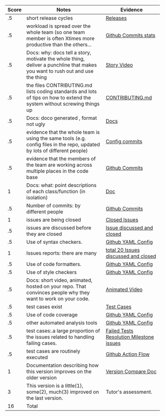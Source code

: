 |Score|Notes| Evidence|
|-|-----|---------|
|.5| short release cycles|[Releases](https://github.com/aditya4196/WolfTrack2.0/releases)|
|.5| workload is spread over the whole team (so one team member is often Xtimes more productive than the others...|[Github Commits stats](https://github.com/aditya4196/WolfTrack2.0/graphs/contributors)|
|.5|Docs: why: docs tell a story, motivate the whole thing, deliver a punchline that makes you want to rush out and use the thing |[Story Video](https://github.com/aditya4196/WolfTrack2.0#watch-wolftrack-in-action)|
|.5|the files CONTRIBUTING.md lists coding standards and lots of tips on how to extend the system without screwing things up  |[CONTRIBUTING.md](https://github.com/aditya4196/WolfTrack2.0/blob/Group10StableBranch/CONTRIBUTING.md)|
|.5|Docs: doco generated , format not ugly  |[Docs](https://github.com/aditya4196/WolfTrack2.0/tree/Group10StableBranch/docs/WolfTrackv2_Group10Docs)|
|.5|evidence that the whole team is using the same tools (e.g. config files in the repo, updated by lots of different people) |[Config commits](https://github.com/aditya4196/WolfTrack2.0/commits/Group10StableBranch/requirements.txt)|
|.5|evidence that the members of the team are working across multiple places in the code base |[Github Commits](https://github.com/aditya4196/WolfTrack2.0/commits/Group10StableBranch)|
|1|Docs: what: point descriptions of each class/function (in isolation)  |[Doc](https://github.com/aditya4196/WolfTrack2.0/blob/Group10StableBranch/docs/WolfTrackv2_Group10Docs/WolfTrack%202%20_Class:Funtion_Documentation.pdf) |
|.5|Number of commits: by different people  |[Github Commits](https://github.com/aditya4196/WolfTrack2.0/commits/Group10StableBranch)|
|1|issues are being closed | [Closed Issues](https://github.com/aditya4196/WolfTrack2.0/issues?q=is%3Aissue+is%3Aclosed)|
|.5|issues are discussed before they are closed |[Issue discussed and closed](https://github.com/aditya4196/WolfTrack2.0/issues/18)|
|.5|Use of syntax checkers. | [Github YAML Config](https://github.com/aditya4196/WolfTrack2.0/blob/Group10StableBranch/.github/workflows/main.yml)|
|1|Issues reports: there are many  |[total 20 Issues discussed and closed](https://github.com/aditya4196/WolfTrack2.0/issues?q=is%3Aissue+is%3Aclosed)|
|.5|Use of code formatters. |[Github YAML Config](https://github.com/aditya4196/WolfTrack2.0/blob/Group10StableBranch/.github/workflows/main.yml)|
|.5|Use of style checkers | [Github YAML Config](https://github.com/aditya4196/WolfTrack2.0/blob/Group10StableBranch/.github/workflows/main.yml)|
|.5|Docs: short video, animated, hosted on your repo. That convinces people why they want to work on your code. |[Animated Video](https://github.com/aditya4196/WolfTrack2.0#watch-wolftrack-in-action) |
|.5|test cases exist  | [Test Cases](https://github.com/aditya4196/WolfTrack2.0/tree/Group10StableBranch/UnitTesting)|
|.5|Use of code coverage  |[Github YAML Config](https://github.com/aditya4196/WolfTrack2.0/blob/Group10StableBranch/.github/workflows/main.yml)|
|.5|other automated analysis tools  | [Github YAML Config](https://github.com/aditya4196/WolfTrack2.0/blob/Group10StableBranch/.github/workflows/main.yml)|
|.5|test cases:.a large proportion of the issues related to handling failing cases. |[Failed Tests Resolution Milestone issues](https://github.com/aditya4196/WolfTrack2.0/issues?q=is%3Aissue+is%3Aclosed+milestone%3A%22Failed+Test+Cases+Resolution%22)|
|.5|test cases are routinely executed |[Github Action Flow](https://github.com/aditya4196/WolfTrack2.0/runs/4112812732?check_suite_focus=true)|
|1|Documentation describing how this version improves on the older version|[Version Compare Doc](https://github.com/aditya4196/WolfTrack2.0/blob/Group10StableBranch/docs/WolfTrackv2_Group10Docs/V2_improvements_than_V1.pdf)| 
|3|This version is a little(1), some(2), much(3) improved on the last version.|Tutor's assessment.| 
|16| Total|
